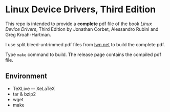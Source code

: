 # Linux Device Drivers, Third Edition

This repo is intended to provide a **complete** pdf file of the book *Linux Device Drivers*, Third Edition by Jonathan Corbet, Alessandro Rubini and Greg Kroah-Hartman.

I use split bleed-untrimmed pdf files from [lwn.net](https://lwn.net/Kernel/LDD3/) to build the complete pdf.

Type `make` command to build. The release page contains the compiled pdf file.

## Environment

- TeXLive -- XeLaTeX
- tar & bzip2
- wget
- make